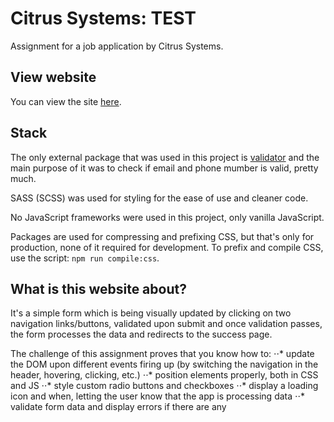 # Citrus Systems: TEST
Assignment for a job application by Citrus Systems.

## View website
You can view the site [here](https://krckyboy.github.io/test/).

## Stack
The only external package that was used in this project is [validator](https://www.npmjs.com/package/validator) and the main purpose of it was to check if email and phone mumber is valid, pretty much.

SASS (SCSS) was used for styling for the ease of use and cleaner code.

No JavaScript frameworks were used in this project, only vanilla JavaScript.

Packages are used for compressing and prefixing CSS, but that's only for production, none of it required for development. To prefix and compile CSS, use the script: ``npm run compile:css``.

## What is this website about?
It's a simple form which is being visually updated by clicking on two navigation links/buttons, validated upon submit and once validation passes, the form processes the data and redirects to the success page.

The challenge of this assignment proves that you know how to:
⋅⋅* update the DOM upon different events firing up (by switching the navigation in the header, hovering, clicking, etc.)
⋅⋅* position elements properly, both in CSS and JS
⋅⋅* style custom radio buttons and checkboxes
⋅⋅* display a loading icon and when, letting the user know that the app is processing data
⋅⋅* validate form data and display errors if there are any
